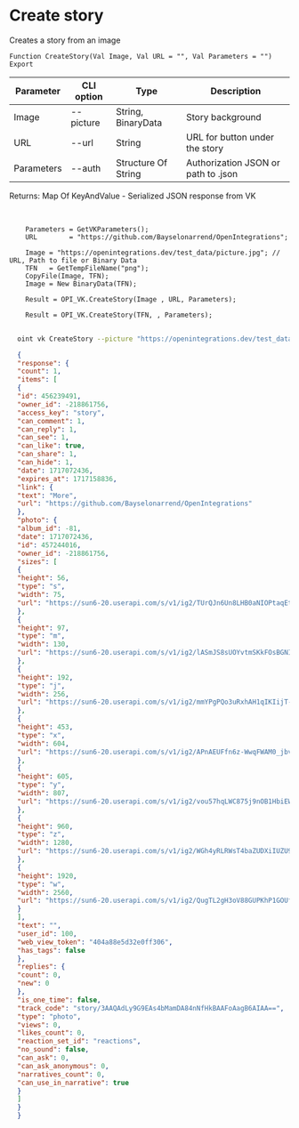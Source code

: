 ﻿---
sidebar_position: 7
---

# Create story
 Creates a story from an image



`Function CreateStory(Val Image, Val URL = "", Val Parameters = "") Export`

  | Parameter | CLI option | Type | Description |
  |-|-|-|-|
  | Image | --picture | String, BinaryData | Story background |
  | URL | --url | String | URL for button under the story |
  | Parameters | --auth | Structure Of String | Authorization JSON or path to .json |

  
  Returns:  Map Of KeyAndValue - Serialized JSON response from VK

<br/>




```bsl title="Code example"
    Parameters = GetVKParameters();
    URL        = "https://github.com/Bayselonarrend/OpenIntegrations";

    Image = "https://openintegrations.dev/test_data/picture.jpg"; // URL, Path to file or Binary Data
    TFN   = GetTempFileName("png");
    CopyFile(Image, TFN);
    Image = New BinaryData(TFN);

    Result = OPI_VK.CreateStory(Image , URL, Parameters);

    Result = OPI_VK.CreateStory(TFN, , Parameters);
```



```sh title="CLI command example"
    
  oint vk CreateStory --picture "https://openintegrations.dev/test_data/picture.jpg // URL, Path to file or Binary Data" --url "https://github.com/Bayselonarrend/OpenIntegrations" --auth "GetVKParameters()"

```

```json title="Result"
  {
  "response": {
  "count": 1,
  "items": [
  {
  "id": 456239491,
  "owner_id": -218861756,
  "access_key": "story",
  "can_comment": 1,
  "can_reply": 1,
  "can_see": 1,
  "can_like": true,
  "can_share": 1,
  "can_hide": 1,
  "date": 1717072436,
  "expires_at": 1717158836,
  "link": {
  "text": "More",
  "url": "https://github.com/Bayselonarrend/OpenIntegrations"
  },
  "photo": {
  "album_id": -81,
  "date": 1717072436,
  "id": 457244016,
  "owner_id": -218861756,
  "sizes": [
  {
  "height": 56,
  "type": "s",
  "width": 75,
  "url": "https://sun6-20.userapi.com/s/v1/ig2/TUrQJn6Un8LHB0aNIOPtaqEt3K_J4tZbV2notqyJ1TUyHCj9m-bbiOZKm1u07WpGGAZfH1LFXbg95EM-uS0JHKX9.jpg?size=75x56&quality=95&type=story"
  },
  {
  "height": 97,
  "type": "m",
  "width": 130,
  "url": "https://sun6-20.userapi.com/s/v1/ig2/lASmJS8sUOYvtmSKkFOsBGNIWpcqoqenWSBOdBHSXQE9PuZjUx_aVVA3Zd6DOV08nssSEYQgXJ6Vam6TiPx2Lcpm.jpg?size=130x97&quality=95&type=story"
  },
  {
  "height": 192,
  "type": "j",
  "width": 256,
  "url": "https://sun6-20.userapi.com/s/v1/ig2/mmYPgPQo3uRxhAH1qIKIijT-5j87fr0A5PEe1X8k3kdo5MmagHYZIdECvXyFL9KubVsKzTZTWFJSQgskL5a09dhS.jpg?size=256x192&quality=95&type=story"
  },
  {
  "height": 453,
  "type": "x",
  "width": 604,
  "url": "https://sun6-20.userapi.com/s/v1/ig2/APnAEUFfn6z-WwqFWAM0_jbv9cRo4zrIPx3RSFrsSNdh8bXpv6438yZqB_BDM3pMfSfl6Gsx751T7mJ8yEf_zCi9.jpg?size=604x453&quality=95&type=story"
  },
  {
  "height": 605,
  "type": "y",
  "width": 807,
  "url": "https://sun6-20.userapi.com/s/v1/ig2/vou57hqLWC875j9nOB1HbiEWaVcSXCHmxNlyzyKEyKv6UO97Mm67PyKNftSvW0RvaHARFvl7Hc9noOv2TAV8Tq6X.jpg?size=807x605&quality=95&type=story"
  },
  {
  "height": 960,
  "type": "z",
  "width": 1280,
  "url": "https://sun6-20.userapi.com/s/v1/ig2/WGh4yRLRWsT4baZUDXiIUZU90sFYcZKcme9nnAPSy8CW_uYDQRDQSy8s0SkNRDEBteCyRBPG0Ka7tPwRQzp5M6Cx.jpg?size=1280x960&quality=95&type=story"
  },
  {
  "height": 1920,
  "type": "w",
  "width": 2560,
  "url": "https://sun6-20.userapi.com/s/v1/ig2/QugTL2gH3oV88GUPKhP1GOUfKWONc8iSt_v-Qt6TOsmioQPJ9nyq4L2a1yBHu2eSJKjsql1VhMtEx6wpt3fVVnly.jpg?size=2560x1920&quality=95&type=story"
  }
  ],
  "text": "",
  "user_id": 100,
  "web_view_token": "404a88e5d32e0ff306",
  "has_tags": false
  },
  "replies": {
  "count": 0,
  "new": 0
  },
  "is_one_time": false,
  "track_code": "story/3AAQAdLy9G9EAs4bMamDA84nNfHkBAAFoAagB6AIAA==",
  "type": "photo",
  "views": 0,
  "likes_count": 0,
  "reaction_set_id": "reactions",
  "no_sound": false,
  "can_ask": 0,
  "can_ask_anonymous": 0,
  "narratives_count": 0,
  "can_use_in_narrative": true
  }
  ]
  }
  }

```
